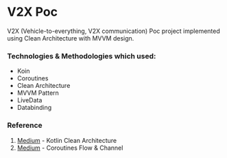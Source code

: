 # V2X Poc

V2X (Vehicle-to-everything, V2X communication) Poc project implemented using Clean Architecture with MVVM design.


### Technologies & Methodologies which used:

- Koin
- Coroutines
- Clean Architecture
- MVVM Pattern
- LiveData
- Databinding


### Reference

1. [Medium](https://proandroiddev.com/kotlin-clean-architecture-1ad42fcd97fa) - Kotlin Clean Architecture
2. [Medium](https://medium.com/@elizarov/cold-flows-hot-channels-d74769805f9) - Coroutines Flow & Channel
